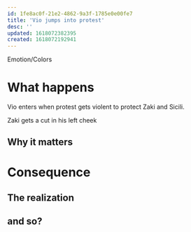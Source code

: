 ```yaml
---
id: 1fe8ac0f-21e2-4862-9a3f-1785e0e00fe7
title: 'Vio jumps into protest'
desc: ''
updated: 1618072382395
created: 1618072192941
---
```

Emotion/Colors
>

# What happens
Vio enters when protest gets violent to protect Zaki and Sicili.

Zaki gets a cut in his left cheek

##  Why it matters


# Consequence

## The realization

## and so?
